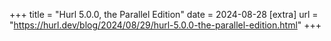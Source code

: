 +++
title = "Hurl 5.0.0, the Parallel Edition"
date = 2024-08-28
[extra]
url = "https://hurl.dev/blog/2024/08/29/hurl-5.0.0-the-parallel-edition.html"
+++
